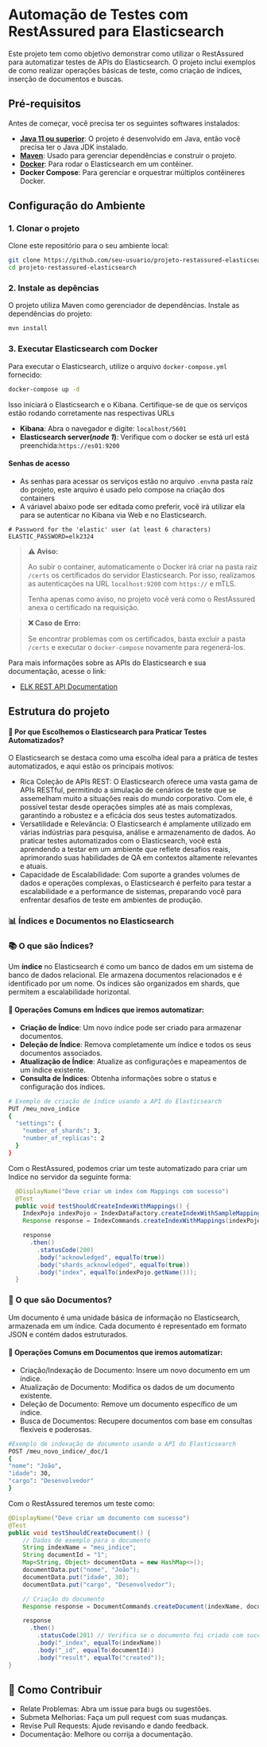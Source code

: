 # Automação de Testes com RestAssured para Elasticsearch

Este projeto tem como objetivo demonstrar como utilizar o RestAssured para automatizar testes de APIs do Elasticsearch. O projeto inclui exemplos de como realizar operações básicas de teste, como criação de índices, inserção de documentos e buscas.
## Pré-requisitos

Antes de começar, você precisa ter os seguintes softwares instalados:

- **[Java 11 ou superior](https://www.oracle.com/java/technologies/downloads/)**: O projeto é desenvolvido em Java, então você precisa ter o Java JDK instalado.
- **[Maven](https://maven.apache.org/install.html)**: Usado para gerenciar dependências e construir o projeto.
- **[Docker](https://docs.docker.com/engine/install/)**: Para rodar o Elasticsearch em um contêiner.
- **Docker Compose**: Para gerenciar e orquestrar múltiplos contêineres Docker.

## Configuração do Ambiente

### 1. Clonar o projeto

Clone este repositório para o seu ambiente local:

```bash
git clone https://github.com/seu-usuario/projeto-restassured-elasticsearch.git
cd projeto-restassured-elasticsearch
```

### 2. Instale as depências

O projeto utiliza Maven como gerenciador de dependências. Instale as dependências do projeto:

```bash
mvn install
```

### 3. Executar Elasticsearch com Docker

Para executar o Elasticsearch, utilize o arquivo `docker-compose.yml` fornecido:

```bash
docker-compose up -d
```
Isso iniciará o Elasticsearch e o Kibana. Certifique-se de que os serviços estão rodando corretamente nas respectivas URLs
- **Kibana**: Abra o navegador e digite: `localhost/5601`
- **Elasticsearch server(_node 1_)**: Verifique com o docker se está url está preenchida:`https://es01:9200`

#### Senhas de acesso

- As senhas para acessar os serviços estão no arquivo `.env`na pasta raíz do projeto, este arquivo é usado pelo compose na criação dos containers
- A váriavel abaixo pode ser editada como preferir, você irá utilizar ela para se autenticar no Kibana via Web e no Elasticsearch.

```text
# Password for the 'elastic' user (at least 6 characters)
ELASTIC_PASSWORD=elk2324
```

> **⚠️ Aviso:**
>
> Ao subir o container, automaticamente o Docker irá criar na pasta raiz `/certs` os certificados do servidor Elasticsearch. Por isso, realizamos as autenticações na URL `localhost:9200` com `https://` e mTLS.
>
> Tenha apenas como aviso, no projeto você verá como o RestAssured anexa o certificado na requisição.


> **❌ Caso de Erro:**
> 
> Se encontrar problemas com os certificados, basta excluir a pasta `/certs` e executar o `docker-compose` novamente para regenerá-los.

Para mais informações sobre as APIs do Elasticsearch e sua documentação, acesse o link:
- [ELK REST API Documentation](https://www.elastic.co/guide/en/elasticsearch/reference/current/rest-apis.html)

## Estrutura do projeto

#### 🤔 Por que Escolhemos o Elasticsearch para Praticar Testes Automatizados?
O Elasticsearch se destaca como uma escolha ideal para a prática de testes automatizados, e aqui estão os principais motivos:
- Rica Coleção de APIs REST: O Elasticsearch oferece uma vasta gama de APIs RESTful, permitindo a simulação de cenários de teste que se assemelham muito a situações reais do mundo corporativo. Com ele, é possível testar desde operações simples até as mais complexas, garantindo a robustez e a eficácia dos seus testes automatizados.
- Versatilidade e Relevância: O Elasticsearch é amplamente utilizado em várias indústrias para pesquisa, análise e armazenamento de dados. Ao praticar testes automatizados com o Elasticsearch, você está aprendendo a testar em um ambiente que reflete desafios reais, aprimorando suas habilidades de QA em contextos altamente relevantes e atuais.
- Capacidade de Escalabilidade: Com suporte a grandes volumes de dados e operações complexas, o Elasticsearch é perfeito para testar a escalabilidade e a performance de sistemas, preparando você para enfrentar desafios de teste em ambientes de produção.

### 📊 Índices e Documentos no Elasticsearch

### 📚 O que são Índices?
Um **índice** no Elasticsearch é como um banco de dados em um sistema de banco de dados relacional. Ele armazena documentos relacionados e é identificado por um nome. Os índices são organizados em shards, que permitem a escalabilidade horizontal.

#### 🔧 Operações Comuns em Índices que iremos automatizar:
- **Criação de Índice**: Um novo índice pode ser criado para armazenar documentos.
- **Deleção de Índice**: Remova completamente um índice e todos os seus documentos associados.
- **Atualização de Índice**: Atualize as configurações e mapeamentos de um índice existente.
- **Consulta de Índices**: Obtenha informações sobre o status e configuração dos índices.

```bash
# Exemplo de criação de índice usando a API do Elasticsearch
PUT /meu_novo_indice
{
  "settings": {
    "number_of_shards": 3,
    "number_of_replicas": 2
  }
}
```

Com o RestAssured, podemos criar um teste automatizado para criar um Indice no servidor da seguinte forma:

```java
  @DisplayName("Deve criar um index com Mappings com sucesso")
  @Test
  public void testShouldCreateIndexWithMappings() {
    IndexPojo indexPojo = IndexDataFactory.createIndexWithSampleMappings();
    Response response = IndexCommands.createIndexWithMappings(indexPojo);

    response
      .then()
        .statusCode(200)
        .body("acknowledged", equalTo(true))
        .body("shards_acknowledged", equalTo(true))
        .body("index", equalTo(indexPojo.getName()));
  }
```

### 📄 O que são Documentos?

Um documento é uma unidade básica de informação no Elasticsearch, armazenada em um índice. Cada documento é representado
em formato JSON e contém dados estruturados.

#### 🔧 Operações Comuns em Documentos que iremos automatizar:
- Criação/Indexação de Documento: Insere um novo documento em um índice.
- Atualização de Documento: Modifica os dados de um documento existente.
- Deleção de Documento: Remove um documento específico de um índice.
- Busca de Documentos: Recupere documentos com base em consultas flexíveis e poderosas.

```bash
#Exemplo de indexação de documento usando a API do Elasticsearch
POST /meu_novo_indice/_doc/1
{
"nome": "João",
"idade": 30,
"cargo": "Desenvolvedor"
}
```

Com o RestAssured teremos um teste como:

```java
@DisplayName("Deve criar um documento com sucesso")
@Test
public void testShouldCreateDocument() {
    // Dados de exemplo para o documento
    String indexName = "meu_indice";
    String documentId = "1";
    Map<String, Object> documentData = new HashMap<>();
    documentData.put("nome", "João");
    documentData.put("idade", 30);
    documentData.put("cargo", "Desenvolvedor");

    // Criação do documento
    Response response = DocumentCommands.createDocument(indexName, documentId, documentData);

    response
      .then()
        .statusCode(201) // Verifica se o documento foi criado com sucesso
        .body("_index", equalTo(indexName))
        .body("_id", equalTo(documentId))
        .body("result", equalTo("created"));
}
```
## 🤝 Como Contribuir
- Relate Problemas: Abra um issue para bugs ou sugestões.
- Submeta Melhorias: Faça um pull request com suas mudanças.
- Revise Pull Requests: Ajude revisando e dando feedback.
- Documentação: Melhore ou corrija a documentação.














